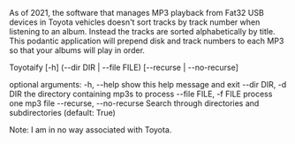 As of 2021, the software that manages MP3 playback from Fat32 USB devices in
Toyota vehicles doesn't sort tracks by track number when listening to an
album. Instead the tracks are sorted alphabetically by title. This podantic
application will prepend disk and track numbers to each MP3 so that your
albums will play in order.

Toyotaify [-h] (--dir DIR | --file FILE) [--recurse | --no-recurse]

optional arguments:
  -h, --help            show this help message and exit
  --dir DIR, -d DIR     the directory containing mp3s to process
  --file FILE, -f FILE  process one mp3 file
  --recurse, --no-recurse
                        Search through directories and subdirectories
                        (default: True)

Note: I am in no way associated with Toyota.
